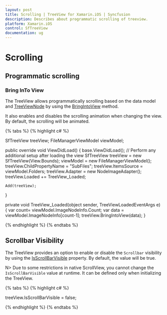 ```yaml
---
layout: post
title: Scrolling | TreeView for Xamarin.iOS | Syncfusion
description: Describes about programmatic scrolling of treeview.
platform: Xamarin.iOS
control: SfTreeView
documentation: ug
---
```


# Scrolling

## Programmatic scrolling

### Bring InTo View

The TreeView allows programmatically scrolling based on the data model and [TreeViewNode](https://help.syncfusion.com/cr/xamarin-ios/Syncfusion.SfTreeView.iOS~Syncfusion.TreeView.Engine.TreeViewNode.html) by using the [BringIntoView](https://help.syncfusion.com/cr/xamarin-ios/Syncfusion.SfTreeView.iOS~Syncfusion.iOS.TreeView.SfTreeView~BringIntoView.html) method.

It also enables and disables the scrolling animation when changing the view. By default, the scrolling will be animated.

{% tabs %}
{% highlight c# %}

SfTreeView treeView;
FileManagerViewModel viewModel;

public override void ViewDidLoad()
{
    base.ViewDidLoad();
    // Perform any additional setup after loading the view
    SfTreeView treeView = new SfTreeView(View.Bounds);
    viewModel = new FileManagerViewModel();
    treeView.ChildPropertyName = "SubFiles";
    treeView.ItemsSource = viewModel.Folders;
    treeView.Adapter = new NodeImageAdapter();
    treeView.Loaded += TreeView_Loaded;

    Add(treeView);
}

private void TreeView_Loaded(object sender, TreeViewLoadedEventArgs e)
{
    var count= viewModel.ImageNodeInfo.Count;
    var data = viewModel.ImageNodeInfo[count-1];
    treeView.BringIntoView(data);
}

{% endhighlight %}
{% endtabs %}

## Scrollbar Visibility

The TreeView provides an option to enable or disable the `Scrollbar` visibility by using the [IsScrollBarVisible](https://help.syncfusion.com/cr/xamarin-ios/Syncfusion.SfTreeView.iOS~Syncfusion.iOS.TreeView.SfTreeView~IsScrollBarVisible.html) property. By default, the value will be true.

N> Due to some restrictions in native ScrollView, you cannot change the `IsScrollBarVisible` value at runtime. It can be defined only when initializing the TreeView.

{% tabs %}
{% highlight c# %}

treeView.IsScrollBarVisible = false;

{% endhighlight %}
{% endtabs %}